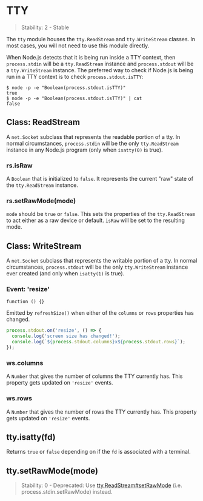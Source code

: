 # TTY

> Stability: 2 - Stable

The `tty` module houses the `tty.ReadStream` and `tty.WriteStream` classes. In
most cases, you will not need to use this module directly.

When Node.js detects that it is being run inside a TTY context, then `process.stdin`
will be a `tty.ReadStream` instance and `process.stdout` will be
a `tty.WriteStream` instance. The preferred way to check if Node.js is being run
in a TTY context is to check `process.stdout.isTTY`:

```
$ node -p -e "Boolean(process.stdout.isTTY)"
true
$ node -p -e "Boolean(process.stdout.isTTY)" | cat
false
```

## Class: ReadStream
<!-- YAML
added: v0.5.8
-->

A `net.Socket` subclass that represents the readable portion of a tty. In normal
circumstances, `process.stdin` will be the only `tty.ReadStream` instance in any
Node.js program (only when `isatty(0)` is true).

### rs.isRaw
<!-- YAML
added: v0.7.7
-->

A `Boolean` that is initialized to `false`. It represents the current "raw" state
of the `tty.ReadStream` instance.

### rs.setRawMode(mode)
<!-- YAML
added: v0.7.7
-->

`mode` should be `true` or `false`. This sets the properties of the
`tty.ReadStream` to act either as a raw device or default. `isRaw` will be set
to the resulting mode.

## Class: WriteStream
<!-- YAML
added: v0.5.8
-->

A `net.Socket` subclass that represents the writable portion of a tty. In normal
circumstances, `process.stdout` will be the only `tty.WriteStream` instance
ever created (and only when `isatty(1)` is true).

### Event: 'resize'
<!-- YAML
added: v0.7.7
-->

`function () {}`

Emitted by `refreshSize()` when either of the `columns` or `rows` properties
has changed.

```js
process.stdout.on('resize', () => {
  console.log('screen size has changed!');
  console.log(`${process.stdout.columns}x${process.stdout.rows}`);
});
```

### ws.columns
<!-- YAML
added: v0.7.7
-->

A `Number` that gives the number of columns the TTY currently has. This property
gets updated on `'resize'` events.

### ws.rows
<!-- YAML
added: v0.7.7
-->

A `Number` that gives the number of rows the TTY currently has. This property
gets updated on `'resize'` events.

## tty.isatty(fd)
<!-- YAML
added: v0.5.8
-->

Returns `true` or `false` depending on if the `fd` is associated with a
terminal.

## tty.setRawMode(mode)

> Stability: 0 - Deprecated: Use [tty.ReadStream#setRawMode][] (i.e. process.stdin.setRawMode) instead.

[tty.ReadStream#setRawMode]: #tty_rs_setrawmode_mode
